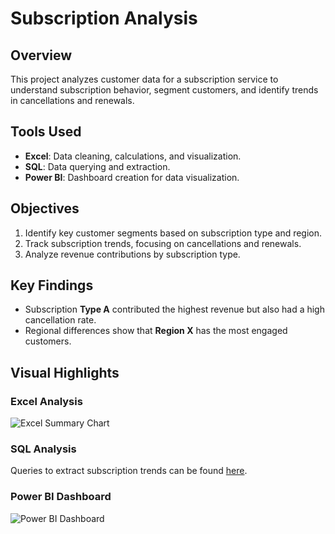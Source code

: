 # Subscription Analysis

## Overview
This project analyzes customer data for a subscription service to understand subscription behavior, segment customers, and identify trends in cancellations and renewals.

## Tools Used
- **Excel**: Data cleaning, calculations, and visualization.
- **SQL**: Data querying and extraction.
- **Power BI**: Dashboard creation for data visualization.

## Objectives
1. Identify key customer segments based on subscription type and region.
2. Track subscription trends, focusing on cancellations and renewals.
3. Analyze revenue contributions by subscription type.

## Key Findings
- Subscription **Type A** contributed the highest revenue but also had a high cancellation rate.
- Regional differences show that **Region X** has the most engaged customers.

## Visual Highlights
### Excel Analysis
![Excel Summary Chart](./visuals/excel_summary_chart.png)

### SQL Analysis
Queries to extract subscription trends can be found [here](./scripts/SQL_Analysis/).

### Power BI Dashboard
![Power BI Dashboard](./visuals/powerbi_dashboard.png)
